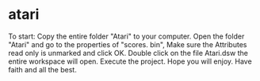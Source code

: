 atari
=====
To start:
	Copy the entire folder "Atari" to your computer.
	Open the folder "Atari" and go to the properties of "scores. bin",
	Make sure the Attributes read only  is unmarked and click OK.
	Double click on the file Atari.dsw the entire workspace will open.
	Execute the project.
	Hope you will enjoy.
	Have faith and all the best. 
